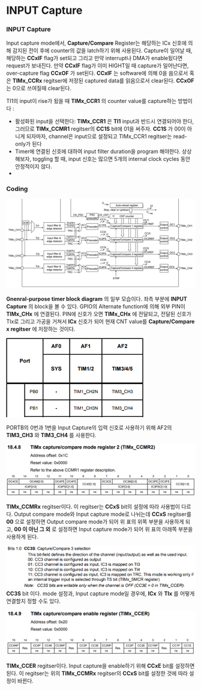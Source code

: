 # INPUT Capture

### INPUT Capture
Input capture mode에서, **Capture/Compare** Register는 해당하는 ICx 신호에 의해 감지된 전이 후에 counter의 값을 latch하기 위해 사용된다. Capture이 일어날 때, 해당하는 **CCxIF** flag가 set되고 그리고 만약 interrupt나 DMA가 enable됬다면 request가 보내진다. 만약 **CCxIF** flag가 이미 HIGHT일 때 capture가 일어난다면, over-capture flag **CCxOF** 가 set된다. **CCxIF** 는 software에 의해 0을 씀으로서 혹은 **TIMx_CCRx** regitser에 저장된 captured data를 읽음으로서 clear된다. **CCxOF** 는 0으로 쓰여질때 clear된다.

TI1의 input이 rise가 됬을 때 **TIMx_CCR1** 의 counter value를 capture하는 방법이다 :
* 활성화된 input을 선택한다: **TIMx_CCR1** 은 **TI1** input과 반드시 연결되어야 한다, 그러므로  **TIMx_CCMR1** regitser의 **CC1S** bit에 01을 써주자. **CC1S** 가 00이 아니게 되자마자, channel은 input으로 설정되고 TIMx_CCR1 regitser는 read-only가 된다
* Timer에 연결된 신호에 대하여 input filter duration을 program 해야한다. 상상해보자, toggling 할 때, input 신호는 많으면 5개의 internal clock cycles 동안 안정적이지 않다.
*

### Coding
![](./general_purpose_timer_block_diagram.PNG)

**Gnenral-purpose timer block diagram** 의 일부 모습이다. 좌측 부분에 **INPUT Capture** 의 block을 볼 수 있다. GPIO의 Alternate function에 의해 외부 PIN이 **TIMx_CHx** 에 연결된다. PIN에 신호가 오면 **TIMx_CHx** 에 전달되고, 전달된 신호가 TIx로 그리고 가공을 거쳐서 **ICx** 신호가 되어 현재 CNT value를 **Capture/Compare x regitser** 에 저장하는 것이다.

![](./alternate_function_mapping_portb.PNG)

PORTB의 0번과 1번을 Input Capture의 입력 신호로 사용하기 위해 AF2의 **TIM3_CH3** 와 **TIM3_CH4** 를 사용한다.

![](./timx_ccmr2.PNG)

**TIMx_CCMRx** regitser이다. 이 regitser는 **CCxS** bit의 설정에 따라 사용법이 다르다. Output compare mode와 Input capture mode로 나뉘는데 **CCxS** regitser를 **00** 으로 설정하면 Output compare mode가 되어 위 표의 위쪽 부분을 사용하게 되고, **00 이 아닌 그 외** 로 설정하면 Input capture mode가 되어 위 표의 아래쪽 부분을 사용하게 된다.

![](./cc3s.PNG)
**CC3S** bit 이다. mode 설정과, Input capture mode일 경우에, **ICx** 와 **TIx** 를 어떻게 연결할지 정할 수도 있다.

![](./timx_ccer.PNG)

**TIMx_CCER** regitser이다. Input capture을 enable하기 위해 **CCxE** bit를 설정하면 된다. 이 regitser는 위의 **TIMx_CCMRx** regitser의 **CCxS** bit를 설정한 것에 따라 설정이 바뀐다.
